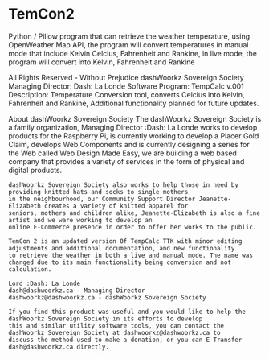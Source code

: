 # TemCon2
Python / Pillow program that can retrieve the weather temperature, using OpenWeather Map API, the program will convert temperatures in manual mode that include Kelvin Celcius, Fahrenheit and Rankine, in live mode, the program will convert into Kelvin, Fahrenheit and Rankine

All Rights Reserved - Without Prejudice
dashWoorkz Sovereign Society
Managing Director: Dash: La Londe
Software Program: TempCalc v.001
Description: Temperature Conversion tool, converts Celcius into Kelvin, Fahrenheit and Rankine,
             Additional functionality planned for future updates.
  
About dashWoorkz Sovereign Society
    The dashWoorkz Sovereign Society is a family organization, Managing Director :Dash: La Londe
    works to develop products for the Raspberry Pi, is currently working to develop a Placer Gold Claim,
    develops Web Components and is currently designing a series for the Web called Web Design Made Easy,
    we are building a web based company that provides a variety of services in the form of physical and digital products.

    dashWoorkz Sovereign Society also works to help those in need by providing knitted hats and socks to single mothers
    in the neighbourhood, our Community Support Director Jeanette-Elizabeth creates a variety of knitted apparel for
    seniors, mothers and children alike, Jeanette-Elizabeth is also a fine artist and we ware working to develop an
    online E-Commerce presence in order to offer her works to the public.

    TemCon 2 is an updated version 0f TempCalc TTK with minor editing adjustments and additional documentation, and new functionality
    to retrieve the weather in both a live and manual mode. The name was changed due to its main functionality being conversion and not calculation.

    Lord :Dash: La Londe
    dash@dashwoorkz.ca - Managing Director
    dashwoorkz@dashwoorkz.ca - dashWoorkz Sovereign Society

    If you find this product was useful and you would like to help the dashWoorkz Sovereign Society in its efforts to develop 
    this and similar utility software tools, you can contact the dashWoorkz Sovereign Society at dashwoorkz@dashwoorkz.ca to
    discuss the method used to make a donation, or you can E-Transfer dash@dashwoorkz.ca directly.

